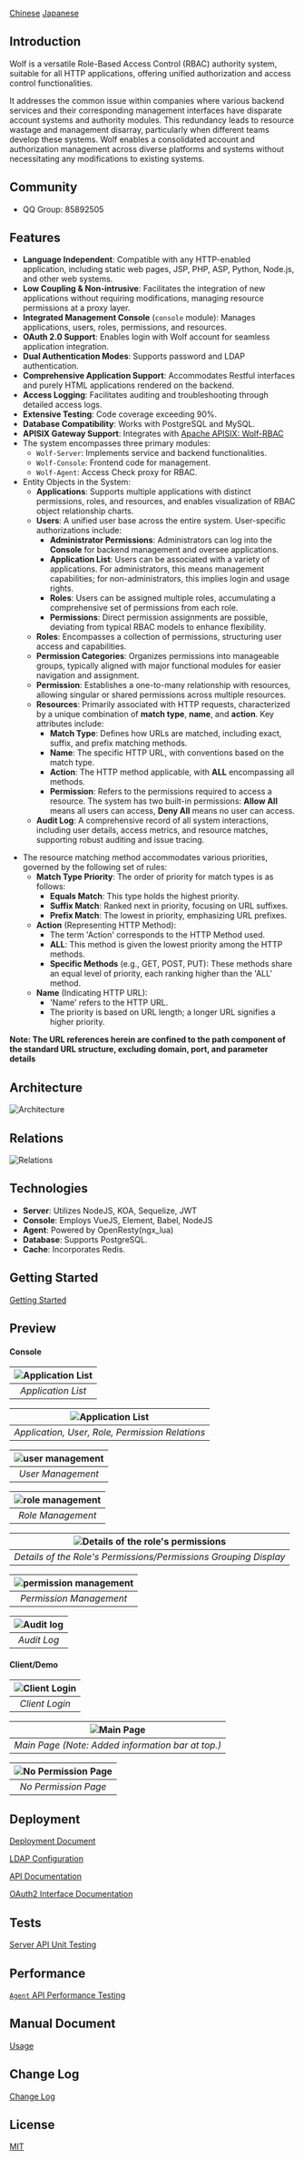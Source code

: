 [Chinese](README-CN.md)
[Japanese](README-JA.md)

## Introduction

Wolf is a versatile Role-Based Access Control (RBAC) authority system, suitable for all HTTP applications, offering unified authorization and access control functionalities.

It addresses the common issue within companies where various backend services and their corresponding management interfaces have disparate account systems and authority modules. This redundancy leads to resource wastage and management disarray, particularly when different teams develop these systems. Wolf enables a consolidated account and authorization management across diverse platforms and systems without necessitating any modifications to existing systems.


## Community

- QQ Group: 85892505



## Features

- **Language Independent**: Compatible with any HTTP-enabled application, including static web pages, JSP, PHP, ASP, Python, Node.js, and other web systems.
- **Low Coupling & Non-intrusive**: Facilitates the integration of new applications without requiring modifications, managing resource permissions at a proxy layer.
- **Integrated Management Console** (`console` module): Manages applications, users, roles, permissions, and resources.
- **OAuth 2.0 Support**: Enables login with Wolf account for seamless application integration.
- **Dual Authentication Modes**: Supports password and LDAP authentication.
- **Comprehensive Application Support**: Accommodates Restful interfaces and purely HTML applications rendered on the backend.
- **Access Logging**: Facilitates auditing and troubleshooting through detailed access logs.
- **Extensive Testing**: Code coverage exceeding 90%.
- **Database Compatibility**: Works with PostgreSQL and MySQL.
- **APISIX Gateway Support**: Integrates with [Apache APISIX: Wolf-RBAC](https://github.com/apache/apisix/blob/master/docs/en/latest/plugins/wolf-rbac.md)
- The system encompasses three primary modules:
  * `Wolf-Server`: Implements service and backend functionalities.
  * `Wolf-Console`: Frontend code for management.
  * `Wolf-Agent`: Access Check proxy for RBAC.
- Entity Objects in the System:
  * **Applications**: Supports multiple applications with distinct permissions, roles, and resources, and enables visualization of RBAC object relationship charts.
  * **Users**: A unified user base across the entire system. User-specific authorizations include:
    * **Administrator Permissions**: Administrators can log into the **Console** for backend management and oversee applications.
    * **Application List**: Users can be associated with a variety of applications. For administrators, this means management capabilities; for non-administrators, this implies login and usage rights.
    * **Roles**: Users can be assigned multiple roles, accumulating a comprehensive set of permissions from each role.
    * **Permissions**: Direct permission assignments are possible, deviating from typical RBAC models to enhance flexibility.
  * **Roles**: Encompasses a collection of permissions, structuring user access and capabilities.
  * **Permission Categories**: Organizes permissions into manageable groups, typically aligned with major functional modules for easier navigation and assignment.
  * **Permission**: Establishes a one-to-many relationship with resources, allowing singular or shared permissions across multiple resources.
  * **Resources**: Primarily associated with HTTP requests, characterized by a unique combination of **match type**, **name**, and **action**. Key attributes include:
    * **Match Type**: Defines how URLs are matched, including exact, suffix, and prefix matching methods.
    * **Name**: The specific HTTP URL, with conventions based on the match type.
    * **Action**: The HTTP method applicable, with **ALL** encompassing all methods.
    * **Permission**: Refers to the permissions required to access a resource. The system has two built-in permissions: **Allow All** means all users can access, **Deny All** means no user can access.
  * **Audit Log**: A comprehensive record of all system interactions, including user details, access metrics, and resource matches, supporting robust auditing and issue tracing.
* The resource matching method accommodates various priorities, governed by the following set of rules:
  * **Match Type Priority**: The order of priority for match types is as follows:
    * **Equals Match**: This type holds the highest priority.
    * **Suffix Match**: Ranked next in priority, focusing on URL suffixes.
    * **Prefix Match**: The lowest in priority, emphasizing URL prefixes.
  * **Action** (Representing HTTP Method):
    * The term 'Action' corresponds to the HTTP Method used.
    * **ALL**: This method is given the lowest priority among the HTTP methods.
    * **Specific Methods** (e.g., GET, POST, PUT): These methods share an equal level of priority, each ranking higher than the 'ALL' method.
  * **Name** (Indicating HTTP URL):
    * 'Name' refers to the HTTP URL.
    * The priority is based on URL length; a longer URL signifies a higher priority.



**Note: The URL references herein are confined to the path component of the standard URL structure, excluding domain, port, and parameter details**

## Architecture

![Architecture](./docs/imgs/architecture.png)



## Relations

![Relations](./docs/imgs/data-model.png)


## Technologies

- **Server**: Utilizes NodeJS, KOA, Sequelize, JWT
- **Console**: Employs VueJS, Element, Babel, NodeJS
- **Agent**: Powered by OpenResty(ngx_lua)
- **Database**: Supports PostgreSQL.
- **Cache**: Incorporates Redis.



## Getting Started

[Getting Started](./quick-start-with-docker/README.md)



## Preview

#### Console

| ![Application List](./docs/imgs/screenshot/console/application.png) |
|:--:|
| *Application List* |

| ![Application List](./docs/imgs/screenshot/console/application-diagram.png) |
|:--:|
| *Application, User, Role, Permission Relations* |

| ![user management](./docs/imgs/screenshot/console/user.png) |
|:--:|
| *User Management* |

| ![role management](./docs/imgs/screenshot/console/role.png) |
|:--:|
| *Role Management* |

| ![Details of the role's permissions](./docs/imgs/screenshot/console/permission-detail.png) |
|:--:|
| *Details of the Role's Permissions/Permissions Grouping Display* |

| ![permission management](./docs/imgs/screenshot/console/permission.png) |
|:--:|
| *Permission Management* |

| ![Audit log](./docs/imgs/screenshot/console/audit-log.png) |
|:--:|
| *Audit Log* |



#### Client/Demo

| ![Client Login](./docs/imgs/screenshot/client/login.png) |
|:--:|
| *Client Login* |

| ![Main Page](./docs/imgs/screenshot/client/main.png) |
|:--:|
| *Main Page (Note: Added information bar at top.)* |

| ![No Permission Page](./docs/imgs/screenshot/client/no-permission.png) |
|:--:|
| *No Permission Page* |



## Deployment

[Deployment Document](./docs/deploy.md)

[LDAP Configuration](./docs/ldap-config.md)

[API Documentation](./docs/admin-api.md)

[OAuth2 Interface Documentation](./docs/admin-api-oauth2.0.md)


## Tests

[Server API Unit Testing](./docs/unittest.md)

## Performance

[`Agent` API Performance Testing](./docs/perf.md)


## Manual Document

[Usage](./docs/usage.md)


## Change Log

[Change Log](./ChangeLog.md)


## License

[MIT](./LICENSE)

